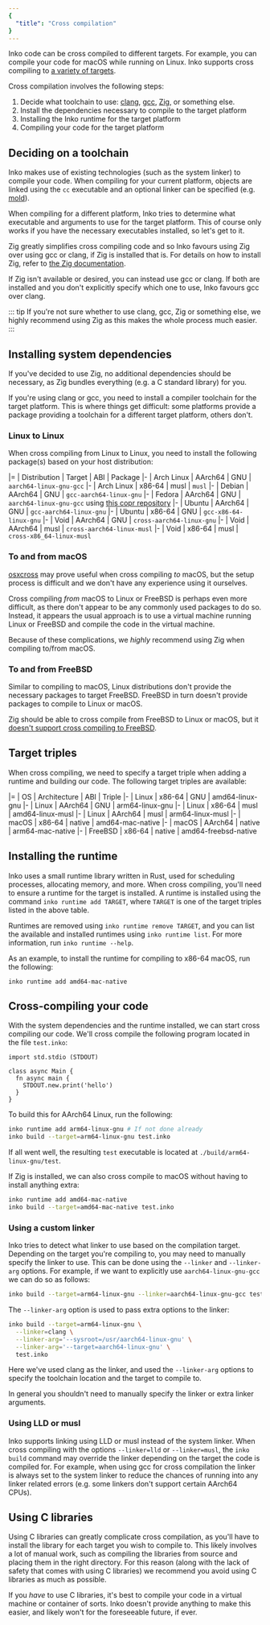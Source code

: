 ```yaml
---
{
  "title": "Cross compilation"
}
---
```


Inko code can be cross compiled to different targets. For example, you can
compile your code for macOS while running on Linux. Inko supports cross
compiling to [a variety of targets](#target-triples).

Cross compilation involves the following steps:

1. Decide what toolchain to use: [clang](https://clang.llvm.org/),
   [gcc](https://gcc.gnu.org/), [Zig](https://ziglang.org/), or something else.
1. Install the dependencies necessary to compile to the target platform
1. Installing the Inko runtime for the target platform
1. Compiling your code for the target platform

## Deciding on a toolchain

Inko makes use of existing technologies (such as the system linker) to compile
your code. When compiling for your current platform, objects are linked using
the `cc` executable and an optional linker can be specified (e.g.
[mold](https://github.com/rui314/mold)).

When compiling for a different platform, Inko tries to determine what executable
and arguments to use for the target platform. This of course only works if you
have the necessary executables installed, so let's get to it.

Zig greatly simplifies cross compiling code and so Inko favours using Zig over
using gcc or clang, if Zig is installed that is. For details on how to install
Zig, refer to [the Zig
documentation](https://ziglang.org/learn/getting-started/).

If Zig isn't available or desired, you can instead use gcc or clang. If both are
installed and you don't explicitly specify which one to use, Inko favours gcc
over clang.

::: tip
If you're not sure whether to use clang, gcc, Zig or something else, we highly
recommend using Zig as this makes the whole process much easier.
:::

## Installing system dependencies

If you've decided to use Zig, no additional dependencies should be necessary, as
Zig bundles everything (e.g. a C standard library) for you.

If you're using clang or gcc, you need to install a compiler toolchain for the
target platform. This is where things get difficult: some platforms provide a
package providing a toolchain for a different target platform, others don't.

### Linux to Linux

When cross compiling from Linux to Linux, you need to install the following
package(s) based on your host distribution:

|=
| Distribution
| Target
| ABI
| Package
|-
| Arch Linux
| AArch64
| GNU
| `aarch64-linux-gnu-gcc`
|-
| Arch Linux
| x86-64
| musl
| `musl`
|-
| Debian
| AArch64
| GNU
| `gcc-aarch64-linux-gnu`
|-
| Fedora
| AArch64
| GNU
| `aarch64-linux-gnu-gcc` using [this copr
  repository](https://copr.fedorainfracloud.org/coprs/lantw44/aarch64-linux-gnu-toolchain/)
|-
| Ubuntu
| AArch64
| GNU
| `gcc-aarch64-linux-gnu`
|-
| Ubuntu
| x86-64
| GNU
| `gcc-x86-64-linux-gnu`
|-
| Void
| AArch64
| GNU
| `cross-aarch64-linux-gnu`
|-
| Void
| AArch64
| musl
| `cross-aarch64-linux-musl`
|-
| Void
| x86-64
| musl
| `cross-x86_64-linux-musl`

### To and from macOS

[osxcross](https://github.com/tpoechtrager/osxcross) may prove useful when cross
compiling _to_ macOS, but the setup process is difficult and we don't have any
experience using it ourselves.

Cross compiling _from_ macOS to Linux or FreeBSD is perhaps even more difficult,
as there don't appear to be any commonly used packages to do so. Instead, it
appears the usual approach is to use a virtual machine running Linux or FreeBSD
and compile the code in the virtual machine.

Because of these complications, we _highly_ recommend using Zig when compiling
to/from macOS.

### To and from FreeBSD

Similar to compiling to macOS, Linux distributions don't provide the necessary
packages to target FreeBSD. FreeBSD in turn doesn't provide packages to compile
to Linux or macOS.

Zig should be able to cross compile from FreeBSD to Linux or macOS, but it
[doesn't support cross compiling to
FreeBSD](https://github.com/ziglang/zig/issues/2876).

## Target triples

When cross compiling, we need to specify a target triple when adding a runtime
and building our code. The following target triples are available:

|=
| OS
| Architecture
| ABI
| Triple
|-
| Linux
| x86-64
| GNU
| amd64-linux-gnu
|-
| Linux
| AArch64
| GNU
| arm64-linux-gnu
|-
| Linux
| x86-64
| musl
| amd64-linux-musl
|-
| Linux
| AArch64
| musl
| arm64-linux-musl
|-
| macOS
| x86-64
| native
| amd64-mac-native
|-
| macOS
| AArch64
| native
| arm64-mac-native
|-
| FreeBSD
| x86-64
| native
| amd64-freebsd-native

## Installing the runtime

Inko uses a small runtime library written in Rust, used for scheduling
processes, allocating memory, and more. When cross compiling, you'll need to
ensure a runtime for the target is installed. A runtime is installed using the
command `inko runtime add TARGET`, where `TARGET` is one of the target triples
listed in the above table.

Runtimes are removed using `inko runtime remove TARGET`, and you can list the
available and installed runtimes using `inko runtime list`. For more
information, run `inko runtime --help`.

As an example, to install the runtime for compiling to x86-64 macOS, run the
following:

```
inko runtime add amd64-mac-native
```

## Cross-compiling your code

With the system dependencies and the runtime installed, we can start cross
compiling our code. We'll cross compile the following program located in the
file `test.inko`:

```inko
import std.stdio (STDOUT)

class async Main {
  fn async main {
    STDOUT.new.print('hello')
  }
}
```

To build this for AArch64 Linux, run the following:

```bash
inko runtime add arm64-linux-gnu # If not done already
inko build --target=arm64-linux-gnu test.inko
```

If all went well, the resulting `test` executable is located at
`./build/arm64-linux-gnu/test`.

If Zig is installed, we can also cross compile to macOS without having to
install anything extra:

```bash
inko runtime add amd64-mac-native
inko build --target=amd64-mac-native test.inko
```

### Using a custom linker

Inko tries to detect what linker to use based on the compilation target.
Depending on the target you're compiling to, you may need to manually specify
the linker to use. This can be done using the `--linker` and `--linker-arg`
options. For example, if we want to explicitly use `aarch64-linux-gnu-gcc` we
can do so as follows:

```bash
inko build --target=arm64-linux-gnu --linker=aarch64-linux-gnu-gcc test.inko
```

The `--linker-arg` option is used to pass extra options to the linker:

```bash
inko build --target=arm64-linux-gnu \
  --linker=clang \
  --linker-arg='--sysroot=/usr/aarch64-linux-gnu' \
  --linker-arg='--target=aarch64-linux-gnu' \
  test.inko
```

Here we've used clang as the linker, and used the `--linker-arg` options to
specify the toolchain location and the target to compile to.

In general you shouldn't need to manually specify the linker or extra linker
arguments.

### Using LLD or musl

Inko supports linking using LLD or musl instead of the system linker. When
cross compiling with the options `--linker=lld` or `--linker=musl`, the `inko
build` command may override the linker depending on the target the code is
compiled for. For example, when using gcc for cross compilation the linker is
always set to the system linker to reduce the chances of running into any linker
related errors (e.g. some linkers don't support certain AArch64 CPUs).

## Using C libraries

Using C libraries can greatly complicate cross compilation, as you'll have to
install the library for each target you wish to compile to. This likely involves
a lot of manual work, such as compiling the libraries from source and placing
them in the right directory. For this reason (along with the lack of safety that
comes with using C libraries) we recommend you avoid using C libraries as much
as possible.

If you _have_ to use C libraries, it's best to compile your code in a virtual
machine or container of sorts. Inko doesn't provide anything to make this
easier, and likely won't for the foreseeable future, if ever.
